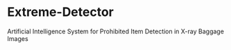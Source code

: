 # Extreme-Detector
Artificial Intelligence System for Prohibited Item Detection in X-ray Baggage Images
